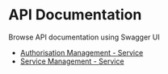 # API Documentation

Browse API documentation using Swagger UI
- [ Authorisation Management - Service ](http://editor.swagger.io/#/?import=https://raw.githubusercontent.com/mydata-sdk/mydata-sdk-1.x/master/Service_Components/doc/api/swagger_Authorization_Management.yml)
- [ Service Management - Service ](http://editor.swagger.io/#/?import=https://raw.githubusercontent.com/mydata-sdk/mydata-sdk-1.x/master/Service_Components/doc/api/swagger_Service_Mgmnt.yml)

